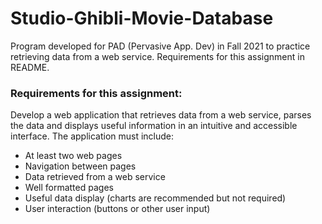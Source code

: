 # Studio-Ghibli-Movie-Database
Program developed for PAD (Pervasive App. Dev) in Fall 2021 to practice retrieving data from a web service. Requirements for this assignment in README. 

### Requirements for this assignment:
Develop a web application that retrieves data from a web service, parses the data and displays useful information in an intuitive and accessible interface. The application must include:
- At least two web pages
- Navigation between pages
- Data retrieved from a web service
- Well formatted pages
- Useful data display (charts are recommended but not required)
- User interaction (buttons or other user input)
